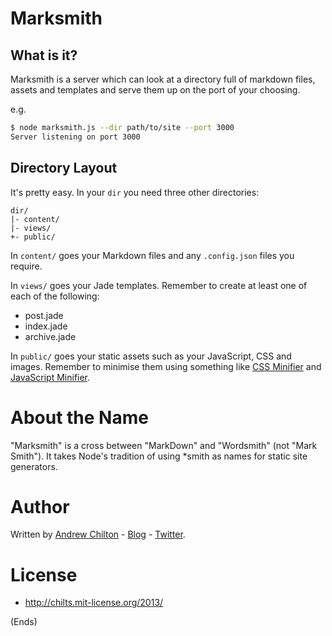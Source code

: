 # Marksmith #

## What is it? ##

Marksmith is a server which can look at a directory full of markdown files, assets and templates and serve them up on
the port of your choosing.

e.g.

```bash
$ node marksmith.js --dir path/to/site --port 3000
Server listening on port 3000
```

## Directory Layout ##

It's pretty easy. In your ```dir``` you need three other directories:

```
dir/
|- content/
|- views/
+- public/
```

In ```content/``` goes your Markdown files and any ```.config.json``` files you require.

In ```views/``` goes your Jade templates. Remember to create at least one of each of the following:

* post.jade
* index.jade
* archive.jade

In ```public/``` goes your static assets such as your JavaScript, CSS and images. Remember to minimise them using
something like [CSS Minifier](http://cssminifier.com/) and [JavaScript Minifier](http://javascript-minifier.com/).

# About the Name #

"Marksmith" is a cross between "MarkDown" and "Wordsmith" (not "Mark Smith"). It takes Node's tradition of using *smith
as names for static site generators.

# Author #

Written by [Andrew Chilton](http://chilts.org/) - [Blog](http://chilts.org/blog/) - [Twitter](https://twitter.com/andychilton).

# License #

* http://chilts.mit-license.org/2013/

(Ends)
